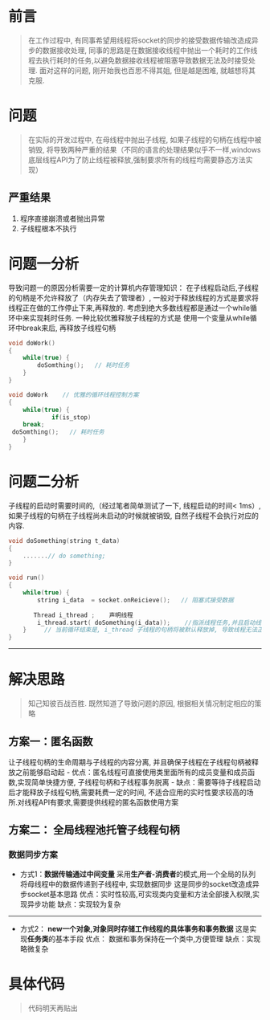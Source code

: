 # 前言
> 在工作过程中, 有同事希望用线程将socket的同步的接受数据传输改造成异步的数据接收处理, 同事的思路是在数据接收线程中抛出一个耗时的工作线程去执行耗时的任务,以避免数据接收线程被阻塞导致数据无法及时接受处理. 
面对这样的问题, 刚开始我也百思不得其姐, 但是越是困难, 就越想将其克服. 

# 问题
> 在实际的开发过程中, 在母线程中抛出子线程, 如果子线程的句柄在线程中被销毁, 将导致两种严重的结果（不同的语言的处理结果似乎不一样,windows底层线程API为了防止线程被释放,强制要求所有的线程均需要静态方法实现）

## 严重结果
1. 程序直接崩溃或者抛出异常
2. 子线程根本不执行


# 问题一分析
导致问题一的原因分析需要一定的计算机内存管理知识：
在子线程启动后,子线程的句柄是不允许释放了（内存失去了管理者）, 一般对于释放线程的方式是要求将线程正在做的工作停止下来,再释放的. 考虑到绝大多数线程都是通过一个while循环中来实现耗时任务.
一种比较优雅释放子线程的方式是 使用一个变量从while循环中break来后, 再释放子线程句柄 

``` C++
void doWork()
{
    while(true) {
        doSomthing();   // 耗时任务
    }
}

void doWork    // 优雅的循环线程控制方案
{
    while(true) {
            if(is_stop)
    break;
 doSomthing();   // 耗时任务
    }
}

```

# 问题二分析
子线程的启动时需要时间的,（经过笔者简单测试了一下, 线程启动的时间< 1ms）, 如果子线程的句柄在子线程尚未启动的时候就被销毁, 自然子线程不会执行对应的内容. 

```C++
void doSomething(string t_data)
{
    .......// do something;
}

void run()
{
    while(true) {
        string i_data  = socket.onReicieve();   // 阻塞式接受数据
      
       Thread i_thread ;    声明线程
        i_thread.start( doSomething(i_data));    //指派线程任务,并且启动线程
    }     // 当前循环结束是, i_thread 子线程的句柄将被默认释放掉, 导致线程无法正常中
}
```

------------------------------

# 解决思路
> 知己知彼百战百胜. 既然知道了导致问题的原因, 根据相关情况制定相应的策略

## 方案一：**匿名函数**
让子线程句柄的生命周期与子线程的内容分离, 并且确保子线程在子线程句柄被释放之前能够启动起
    - 优点：匿名线程可直接使用类里面所有的成员变量和成员函数,实现简单快捷方便, 子线程句柄和子线程事务脱离
    - 缺点：需要等待子线程启动后才能释放子线程句柄,需要耗费一定的时间, 不适合应用的实时性要求较高的场所.对线程API有要求,需要提供线程的匿名函数使用方案

## 方案二： **全局线程池托管子线程句柄**
### 数据同步方案 
- 方式1：**数据传输通过中间变量**
采用**生产者-消费者**的模式,用一个全局的队列将母线程中的数据传递到子线程中, 实现数据同步
这是同步的socket改造成异步socket基本思路
优点：实时性较高,可实现类内变量和方法全部接入权限,实现异步功能
缺点：实现较为复杂

---------------------
- 方式2： **new一个对象,对象同时存储工作线程的具体事务和事务数据** 这是实现**任务类**的基本手段
    优点： 数据和事务保持在一个类中,方便管理
    缺点：实现略微复杂

# 具体代码
> 代码明天再贴出
